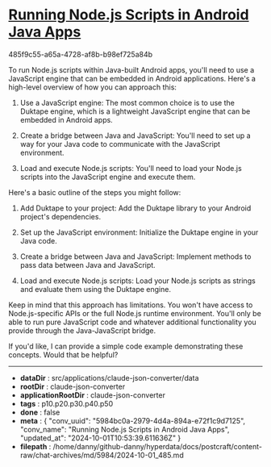 # [Running Node.js Scripts in Android Java Apps](https://claude.ai/chat/5984bc0a-2979-4d4a-894a-e72f1c9d7125)

485f9c55-a65a-4728-af8b-b98ef725a84b

 To run Node.js scripts within Java-built Android apps, you'll need to use a JavaScript engine that can be embedded in Android applications. Here's a high-level overview of how you can approach this:

1. Use a JavaScript engine: The most common choice is to use the Duktape engine, which is a lightweight JavaScript engine that can be embedded in Android apps.

2. Create a bridge between Java and JavaScript: You'll need to set up a way for your Java code to communicate with the JavaScript environment.

3. Load and execute Node.js scripts: You'll need to load your Node.js scripts into the JavaScript engine and execute them.

Here's a basic outline of the steps you might follow:

1. Add Duktape to your project:
   Add the Duktape library to your Android project's dependencies.

2. Set up the JavaScript environment:
   Initialize the Duktape engine in your Java code.

3. Create a bridge between Java and JavaScript:
   Implement methods to pass data between Java and JavaScript.

4. Load and execute Node.js scripts:
   Load your Node.js scripts as strings and evaluate them using the Duktape engine.

Keep in mind that this approach has limitations. You won't have access to Node.js-specific APIs or the full Node.js runtime environment. You'll only be able to run pure JavaScript code and whatever additional functionality you provide through the Java-JavaScript bridge.

If you'd like, I can provide a simple code example demonstrating these concepts. Would that be helpful?

---

* **dataDir** : src/applications/claude-json-converter/data
* **rootDir** : claude-json-converter
* **applicationRootDir** : claude-json-converter
* **tags** : p10.p20.p30.p40.p50
* **done** : false
* **meta** : {
  "conv_uuid": "5984bc0a-2979-4d4a-894a-e72f1c9d7125",
  "conv_name": "Running Node.js Scripts in Android Java Apps",
  "updated_at": "2024-10-01T10:53:39.611636Z"
}
* **filepath** : /home/danny/github-danny/hyperdata/docs/postcraft/content-raw/chat-archives/md/5984/2024-10-01_485.md